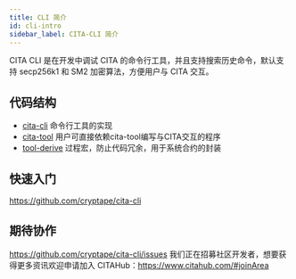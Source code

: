 ```yaml
---
title: CLI 简介
id: cli-intro
sidebar_label: CITA-CLI 简介
---
```


CITA CLI 是在开发中调试 CITA 的命令行工具，并且支持搜索历史命令，默认支持 secp256k1 和 SM2 加密算法，方便用户与 CITA 交互。

## 代码结构

* [cita-cli](https://github.com/cryptape/cita-cli/tree/master/cita-cli) 命令行工具的实现
* [cita-tool](https://github.com/cryptape/cita-cli/tree/master/cita-tool) 用户可直接依赖cita-tool编写与CITA交互的程序
* [tool-derive](https://github.com/cryptape/cita-cli/tree/master/tool-derive) 过程宏，防止代码冗余，用于系统合约的封装

## 快速入门

https://github.com/cryptape/cita-cli

## 期待协作

https://github.com/cryptape/cita-cli/issues 我们正在招募社区开发者，想要获得更多资讯欢迎申请加入 CITAHub：https://www.citahub.com/#joinArea